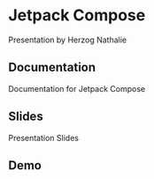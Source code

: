 # Jetpack Compose

Presentation by Herzog Nathalie

## Documentation
Documentation for Jetpack Compose

## Slides
Presentation Slides

## Demo
